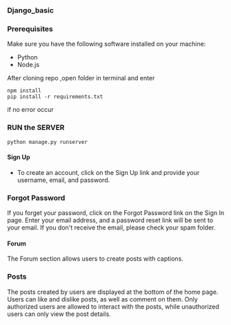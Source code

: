 ### Django_basic

### Prerequisites

Make sure you have the following software installed on your machine:

- Python 
- Node.js 

After cloning repo ,open folder in terminal and enter

```shell
npm install
pip install -r requirements.txt
```
if no error occur
### RUN the SERVER
```shell
python manage.py runserver
```
#### Sign Up
 - To create an account, click on the Sign Up link and provide your username, email, and password.

### Forgot Password
If you forget your password, click on the Forgot Password link on the Sign In page. Enter your email address, and a password reset link will be sent to your email. If you don't receive the email, please check your spam folder.

#### Forum
The Forum section allows users to create posts with captions.

### Posts
The posts created by users are displayed at the bottom of the home page. Users can like and dislike posts, as well as comment on them. Only authorized users are allowed to interact with the posts, while unauthorized users can only view the post details.

